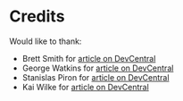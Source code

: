 # Credits

Would like to thank:  
* Brett Smith for [article on DevCentral](https://devcentral.f5.com/s/articles/apm-cookbook-modify-ldap-attribute-values-using-iruleslx-21850)
* George Watkins for [article on DevCentral](https://devcentral.f5.com/s/articles/two-factor-authentication-with-google-authenticator-and-apm)
* Stanislas Piron for [article on DevCentral](https://devcentral.f5.com/s/articles/apm-google-authenticator-http-api-914)
* Kai Wilke for [article on DevCentral](https://devcentral.f5.com/s/articles/google-authenticator-verification-irule-tmos-v111-optimized-984)
